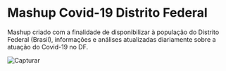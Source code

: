 # Mashup Covid-19 Distrito Federal

Mashup criado com a finalidade de disponibilizar à população do Distrito Federal (Brasil), informações e análises atualizadas diariamente sobre a atuação do Covid-19 no DF.

![Capturar](https://user-images.githubusercontent.com/18743878/83521506-b6bb8580-a4b5-11ea-9634-bd731e34bd4f.PNG)
